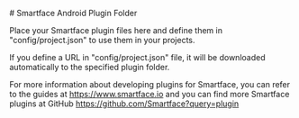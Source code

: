 # Smartface Android Plugin Folder
 
Place your Smartface plugin files here and define them in "config/project.json" 
to use them in your projects.
 
If you define a URL in "config/project.json" file, it will be downloaded 
automatically to the specified plugin folder.
 
For more information about developing plugins for Smartface, you can refer to 
the guides at https://www.smartface.io and you can find more Smartface plugins 
at GitHub https://github.com/Smartface?query=plugin